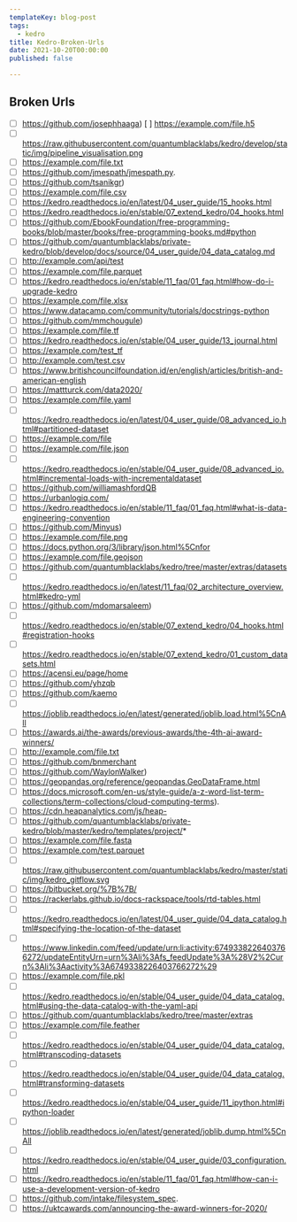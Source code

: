 ```yaml
---
templateKey: blog-post
tags:
  - kedro
title: Kedro-Broken-Urls
date: 2021-10-20T00:00:00
published: false

---
```


## Broken Urls

- [ ] https://github.com/josephhaaga) [ ] https://example.com/file.h5
- [ ] https://raw.githubusercontent.com/quantumblacklabs/kedro/develop/static/img/pipeline_visualisation.png
- [ ] https://example.com/file.txt
- [ ] https://github.com/jmespath/jmespath.py.
- [ ] https://github.com/tsanikgr)
- [ ] https://example.com/file.csv
- [ ] https://kedro.readthedocs.io/en/latest/04_user_guide/15_hooks.html
- [ ] https://kedro.readthedocs.io/en/stable/07_extend_kedro/04_hooks.html
- [ ] https://github.com/EbookFoundation/free-programming-books/blob/master/books/free-programming-books.md#python
- [ ] https://github.com/quantumblacklabs/private-kedro/blob/develop/docs/source/04_user_guide/04_data_catalog.md
- [ ] http://example.com/api/test
- [ ] https://example.com/file.parquet
- [ ] https://kedro.readthedocs.io/en/stable/11_faq/01_faq.html#how-do-i-upgrade-kedro
- [ ] https://example.com/file.xlsx
- [ ] https://www.datacamp.com/community/tutorials/docstrings-python
- [ ] https://github.com/mmchougule)
- [ ] https://example.com/file.tf
- [ ] https://kedro.readthedocs.io/en/stable/04_user_guide/13_journal.html
- [ ] https://example.com/test_tf
- [ ] http://example.com/test.csv
- [ ] https://www.britishcouncilfoundation.id/en/english/articles/british-and-american-english
- [ ] https://mattturck.com/data2020/
- [ ] https://example.com/file.yaml
- [ ] https://kedro.readthedocs.io/en/latest/04_user_guide/08_advanced_io.html#partitioned-dataset
- [ ] https://example.com/file
- [ ] https://example.com/file.json
- [ ] https://kedro.readthedocs.io/en/stable/04_user_guide/08_advanced_io.html#incremental-loads-with-incrementaldataset
- [ ] https://github.com/williamashfordQB
- [ ] https://urbanlogiq.com/
- [ ] https://kedro.readthedocs.io/en/stable/11_faq/01_faq.html#what-is-data-engineering-convention
- [ ] https://github.com/Minyus)
- [ ] https://example.com/file.png
- [ ] https://docs.python.org/3/library/json.html%5Cnfor
- [ ] https://example.com/file.geojson
- [ ] https://github.com/quantumblacklabs/kedro/tree/master/extras/datasets
- [ ] https://kedro.readthedocs.io/en/latest/11_faq/02_architecture_overview.html#kedro-yml
- [ ] https://github.com/mdomarsaleem)
- [ ] https://kedro.readthedocs.io/en/stable/07_extend_kedro/04_hooks.html#registration-hooks
- [ ] https://kedro.readthedocs.io/en/stable/07_extend_kedro/01_custom_datasets.html
- [ ] https://acensi.eu/page/home
- [ ] https://github.com/yhzqb
- [ ] https://github.com/kaemo
- [ ] https://joblib.readthedocs.io/en/latest/generated/joblib.load.html%5CnAll
- [ ] https://awards.ai/the-awards/previous-awards/the-4th-ai-award-winners/
- [ ] http://example.com/file.txt
- [ ] https://github.com/bnmerchant
- [ ] https://github.com/WaylonWalker)
- [ ] https://geopandas.org/reference/geopandas.GeoDataFrame.html
- [ ] https://docs.microsoft.com/en-us/style-guide/a-z-word-list-term-collections/term-collections/cloud-computing-terms).
- [ ] https://cdn.heapanalytics.com/js/heap-
- [ ] https://github.com/quantumblacklabs/private-kedro/blob/master/kedro/templates/project/*
- [ ] https://example.com/file.fasta
- [ ] https://example.com/test.parquet
- [ ] https://raw.githubusercontent.com/quantumblacklabs/kedro/master/static/img/kedro_gitflow.svg
- [ ] https://bitbucket.org/%7B%7B/
- [ ] https://rackerlabs.github.io/docs-rackspace/tools/rtd-tables.html
- [ ] https://kedro.readthedocs.io/en/latest/04_user_guide/04_data_catalog.html#specifying-the-location-of-the-dataset
- [ ] https://www.linkedin.com/feed/update/urn:li:activity:6749338226403766272/updateEntityUrn=urn%3Ali%3Afs_feedUpdate%3A%28V2%2Curn%3Ali%3Aactivity%3A6749338226403766272%29
- [ ] https://example.com/file.pkl
- [ ] https://kedro.readthedocs.io/en/stable/04_user_guide/04_data_catalog.html#using-the-data-catalog-with-the-yaml-api
- [ ] https://github.com/quantumblacklabs/kedro/tree/master/extras
- [ ] https://example.com/file.feather
- [ ] https://kedro.readthedocs.io/en/stable/04_user_guide/04_data_catalog.html#transcoding-datasets
- [ ] https://kedro.readthedocs.io/en/stable/04_user_guide/04_data_catalog.html#transforming-datasets
- [ ] https://kedro.readthedocs.io/en/stable/04_user_guide/11_ipython.html#ipython-loader
- [ ] https://joblib.readthedocs.io/en/latest/generated/joblib.dump.html%5CnAll
- [ ] https://kedro.readthedocs.io/en/stable/04_user_guide/03_configuration.html
- [ ] https://kedro.readthedocs.io/en/stable/11_faq/01_faq.html#how-can-i-use-a-development-version-of-kedro
- [ ] https://github.com/intake/filesystem_spec.
- [ ] https://uktcawards.com/announcing-the-award-winners-for-2020/
